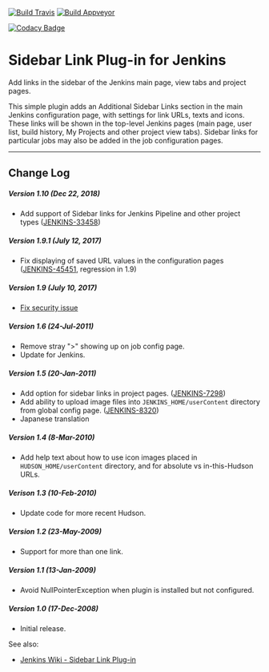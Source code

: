[![Build Travis](https://img.shields.io/travis/jenkinsci/sidebar-link-plugin/master.svg)](https://travis-ci.org/jenkinsci/sidebar-link-plugin)
[![Build Appveyor](https://ci.appveyor.com/api/projects/status/td957y8vrmb76ggt?svg=true)](https://ci.appveyor.com/project/damianszczepanik/sidebar-link-plugin)

[![Codacy Badge](https://api.codacy.com/project/badge/Grade/c45db3b6680e4fc4ae114253be3dc2b3)](https://www.codacy.com/app/damianszczepanik/sidebar-link-plugin?utm_source=github.com&amp;utm_medium=referral&amp;utm_content=jenkinsci/sidebar-link-plugin&amp;utm_campaign=Badge_Grade)

# Sidebar Link Plug-in for Jenkins

Add links in the sidebar of the Jenkins main page, view tabs and project pages.

This simple plugin adds an Additional Sidebar Links section in the main Jenkins configuration page, with settings for link URLs, texts and icons. These links will be shown in the top-level Jenkins pages (main page, user list, build history, My Projects and other project view tabs). Sidebar links for particular jobs may also be added in the job configuration pages.

------------------------------------------------------------------------

## Change Log

##### Version 1.10 (Dec 22, 2018)

-   Add support of Sidebar links for Jenkins Pipeline and other project
    types
    ([JENKINS-33458](https://issues.jenkins-ci.org/browse/JENKINS-33458))

##### Version 1.9.1 (July 12, 2017)

-   Fix displaying of saved URL values in the configuration pages
    ([JENKINS-45451](https://issues.jenkins-ci.org/browse/JENKINS-45451),
    regression in 1.9)

##### Version 1.9 (July 10, 2017)

-   [Fix security
    issue](https://jenkins.io/security/advisory/2017-07-10/)

##### Version 1.6 (24-Jul-2011)

-   Remove stray "\>" showing up on job config page.
-   Update for Jenkins.

##### Version 1.5 (20-Jan-2011)

-   Add option for sidebar links in project pages.
    ([JENKINS-7298](https://issues.jenkins-ci.org/browse/JENKINS-7298))
-   Add ability to upload image files into `JENKINS_HOME/userContent`
    directory from global config page.
    ([JENKINS-8320](https://issues.jenkins-ci.org/browse/JENKINS-8320))
-   Japanese translation

##### Version 1.4 (8-Mar-2010)

-   Add help text about how to use icon images placed in
    `HUDSON_HOME/userContent` directory, and for absolute vs
    in-this-Hudson URLs.

##### Verison 1.3 (10-Feb-2010)

-   Update code for more recent Hudson.

##### Version 1.2 (23-May-2009)

-   Support for more than one link.

##### Version 1.1 (13-Jan-2009)

-   Avoid NullPointerException when plugin is installed but not
    configured.

##### Version 1.0 (17-Dec-2008)

-   Initial release.

See also:
 - [Jenkins Wiki - Sidebar Link Plug-in](https://wiki.jenkins-ci.org/display/JENKINS/Sidebar-Link+Plugin)
